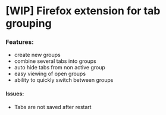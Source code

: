 # [WIP] Firefox extension for tab grouping

### Features:
- create new groups
- combine several tabs into groups
- auto hide tabs from non active group
- easy viewing of open groups
- ability to quickly switch between groups

#### Issues:
- Tabs are not saved after restart
